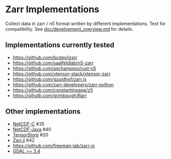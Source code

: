 # Zarr Implementations

Collect data in zarr / n5 format written by different implementations.
Test for compatibility. See [doc/development_overview.md](doc/development_overview.md) for details.

## Implementations currently tested


* https://github.com/bcdev/jzarr
* https://github.com/saalfeldlab/n5-zarr
* https://github.com/aschampion/rust-n5
* https://github.com/xtensor-stack/xtensor-zarr
* https://github.com/gzuidhof/zarr.js
* https://github.com/zarr-developers/zarr-python
* https://github.com/constantinpape/z5
* https://gihutb.com/grimbough/Rarr

## Other implementations

* [NetCDF-C](https://github.com/Unidata/netcdf-c) #35
* [NetCDF-Java](https://github.com/Unidata/netcdf-java) #40
* [TensorStore](https://google.github.io/tensorstore/driver/zarr/index.html) #20
* [Zarr.jl](https://github.com/meggart/Zarr.jl) #42
* https://github.com/freeman-lab/zarr-js
* [GDAL >= 3.4](https://gdal.org/drivers/raster/zarr.html)
